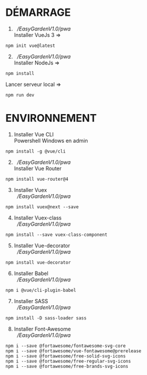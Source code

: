 # DÉMARRAGE
1. &nbsp;&nbsp;*/EasyGardenV1.0/pwa*
\
Installer VueJs 3 =>
```
npm init vue@latest
```
2. &nbsp;&nbsp;*/EasyGardenV1.0/pwa*
\
Installer NodeJs =>
```
npm install
```
Lancer serveur local =>
```
npm run dev
```
# ENVIRONNEMENT
1. Installer Vue CLI
\
Powershell Windows en admin
```
npm install -g @vue/cli
```
2. &nbsp;&nbsp;*/EasyGardenV1.0/pwa*
\
Installer Vue Router
```
npm install vue-router@4
```
3. Installer Vuex
\
&nbsp;&nbsp;*/EasyGardenV1.0/pwa*
```
npm install vuex@next --save
```
4. Installer Vuex-class
\
&nbsp;&nbsp;*/EasyGardenV1.0/pwa*
```
npm install --save vuex-class-component
```
5. Installer Vue-decorator
\
&nbsp;&nbsp;*/EasyGardenV1.0/pwa*
```
npm install vue-decorator
```
6. Installer Babel
\
&nbsp;&nbsp;*/EasyGardenV1.0/pwa*
```
npm i @vue/cli-plugin-babel
```
7. Installer SASS
\
&nbsp;&nbsp;*/EasyGardenV1.0/pwa*
```
npm install -D sass-loader sass
```
8. Installer Font-Awesome
\
&nbsp;&nbsp;*/EasyGardenV1.0/pwa*
```
npm i --save @fortawesome/fontawesome-svg-core
npm i --save @fortawesome/vue-fontawesome@prerelease
npm i --save @fortawesome/free-solid-svg-icons
npm i --save @fortawesome/free-regular-svg-icons
npm i --save @fortawesome/free-brands-svg-icons
```